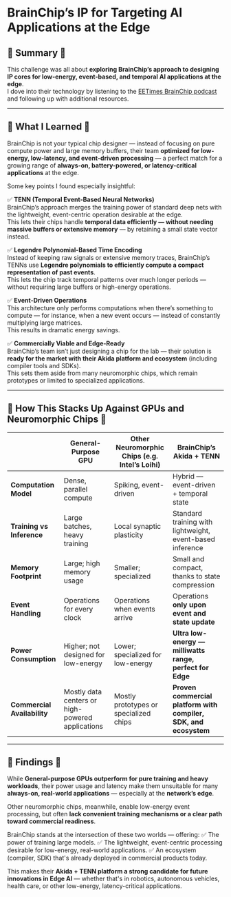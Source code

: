 # BrainChip’s IP for Targeting AI Applications at the Edge

## 🔹 Summary 🔹

This challenge was all about **exploring BrainChip’s approach to designing IP cores for low-energy, event-based, and temporal AI applications at the edge**.  
I dove into their technology by listening to the [EETimes BrainChip podcast](https://www.eetimes.com/podcasts/brainchips-ip-for-targeting-ai-applications-at-the-edge) and following up with additional resources.

---

## 🔹 What I Learned 🔹

BrainChip is not your typical chip designer — instead of focusing on pure compute power and large memory buffers, their team **optimized for low-energy, low-latency, and event-driven processing** — a perfect match for a growing range of **always-on, battery-powered, or latency-critical applications** at the edge.

Some key points I found especially insightful:

✅ **TENN (Temporal Event-Based Neural Networks)**  
BrainChip’s approach merges the training power of standard deep nets with the lightweight, event-centric operation desirable at the edge.  
This lets their chips handle **temporal data efficiently — without needing massive buffers or extensive memory** — by retaining a small state vector instead.

✅ **Legendre Polynomial-Based Time Encoding**  
Instead of keeping raw signals or extensive memory traces, BrainChip’s TENNs use **Legendre polynomials to efficiently compute a compact representation of past events**.  
This lets the chip track temporal patterns over much longer periods — without requiring large buffers or high-energy operations.

✅ **Event-Driven Operations**  
This architecture only performs computations when there’s something to compute — for instance, when a new event occurs — instead of constantly multiplying large matrices.  
This results in dramatic energy savings.

✅ **Commercially Viable and Edge-Ready**  
BrainChip’s team isn’t just designing a chip for the lab — their solution is **ready for the market with their Akida platform and ecosystem** (including compiler tools and SDKs).  
This sets them aside from many neuromorphic chips, which remain prototypes or limited to specialized applications.

---

## 🔹 How This Stacks Up Against GPUs and Neuromorphic Chips 🔹

|                         | **General-Purpose GPU** | **Other Neuromorphic Chips (e.g. Intel’s Loihi)** | **BrainChip’s Akida + TENN** |
|------------|---------|---------|---------|
| **Computation Model** | Dense, parallel compute | Spiking, event-driven | Hybrid — event-driven + temporal state |
| **Training vs Inference** | Large batches, heavy training | Local synaptic plasticity | Standard training with lightweight, event-based inference |
| **Memory Footprint** | Large; high memory usage | Smaller; specialized | Small and compact, thanks to state compression |
| **Event Handling** | Operations for every clock | Operations when events arrive | Operations **only upon event and state update** |
| **Power Consumption** | Higher; not designed for low-energy | Lower; specialized for low-energy | **Ultra low-energy — milliwatts range, perfect for Edge** |
| **Commercial Availability** | Mostly data centers or high-powered applications | Mostly prototypes or specialized chips | **Proven commercial platform with compiler, SDK, and ecosystem** | 


---

## 🔹 Findings 🔹

While **General-purpose GPUs outperform for pure training and heavy workloads**, their power usage and latency make them unsuitable for many **always-on, real-world applications** — especially at the **network’s edge**.

Other neuromorphic chips, meanwhile, enable low-energy event processing, but often **lack convenient training mechanisms or a clear path toward commercial readiness**.

BrainChip stands at the intersection of these two worlds — offering:
✅ The power of training large models.
✅ The lightweight, event-centric processing desirable for low-energy, real-world applications.
✅ An ecosystem (compiler, SDK) that's already deployed in commercial products today.

This makes their **Akida + TENN platform a strong candidate for future innovations in Edge AI** — whether that's in robotics, autonomous vehicles, health care, or other low-energy, latency-critical applications.
